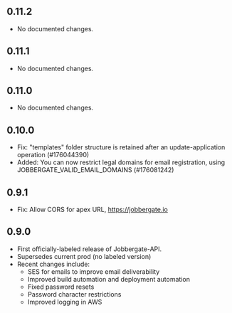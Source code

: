 ## 0.11.2

- No documented changes.

## 0.11.1

- No documented changes.

## 0.11.0

- No documented changes.

## 0.10.0

- Fix: "templates" folder structure is retained after an update-application operation (#176044390)
- Added: You can now restrict legal domains for email registration, using JOBBERGATE_VALID_EMAIL_DOMAINS (#176081242)

## 0.9.1

- Fix: Allow CORS for apex URL, https://jobbergate.io

## 0.9.0

- First officially-labeled release of Jobbergate-API.
- Supersedes current prod (no labeled version)
- Recent changes include:
    - SES for emails to improve email deliverability
    - Improved build automation and deployment automation
    - Fixed password resets
    - Password character restrictions
    - Improved logging in AWS
